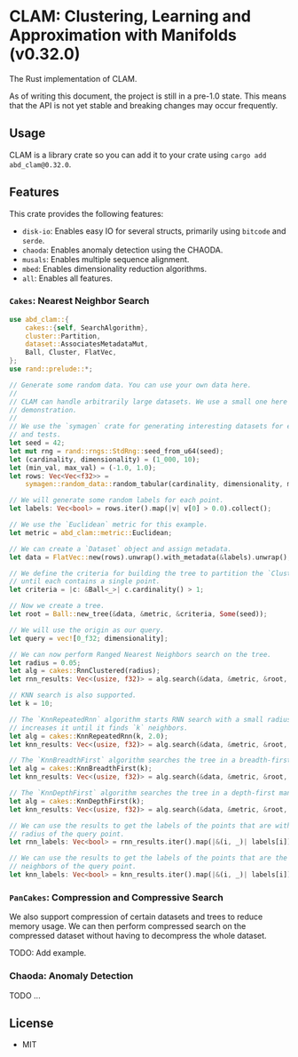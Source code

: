 # CLAM: Clustering, Learning and Approximation with Manifolds (v0.32.0)

The Rust implementation of CLAM.

As of writing this document, the project is still in a pre-1.0 state.
This means that the API is not yet stable and breaking changes may occur frequently.

## Usage

CLAM is a library crate so you can add it to your crate using `cargo add abd_clam@0.32.0`.

## Features

This crate provides the following features:

- `disk-io`: Enables easy IO for several structs, primarily using `bitcode` and `serde`.
- `chaoda`: Enables anomaly detection using the CHAODA.
- `musals`: Enables multiple sequence alignment.
- `mbed`: Enables dimensionality reduction algorithms.
- `all`: Enables all features.

### `Cakes`: Nearest Neighbor Search

```rust
use abd_clam::{
    cakes::{self, SearchAlgorithm},
    cluster::Partition,
    dataset::AssociatesMetadataMut,
    Ball, Cluster, FlatVec,
};
use rand::prelude::*;

// Generate some random data. You can use your own data here.
//
// CLAM can handle arbitrarily large datasets. We use a small one here for
// demonstration.
//
// We use the `symagen` crate for generating interesting datasets for examples
// and tests.
let seed = 42;
let mut rng = rand::rngs::StdRng::seed_from_u64(seed);
let (cardinality, dimensionality) = (1_000, 10);
let (min_val, max_val) = (-1.0, 1.0);
let rows: Vec<Vec<f32>> =
    symagen::random_data::random_tabular(cardinality, dimensionality, min_val, max_val, &mut rng);

// We will generate some random labels for each point.
let labels: Vec<bool> = rows.iter().map(|v| v[0] > 0.0).collect();

// We use the `Euclidean` metric for this example.
let metric = abd_clam::metric::Euclidean;

// We can create a `Dataset` object and assign metadata.
let data = FlatVec::new(rows).unwrap().with_metadata(&labels).unwrap();

// We define the criteria for building the tree to partition the `Cluster`s
// until each contains a single point.
let criteria = |c: &Ball<_>| c.cardinality() > 1;

// Now we create a tree.
let root = Ball::new_tree(&data, &metric, &criteria, Some(seed));

// We will use the origin as our query.
let query = vec![0_f32; dimensionality];

// We can now perform Ranged Nearest Neighbors search on the tree.
let radius = 0.05;
let alg = cakes::RnnClustered(radius);
let rnn_results: Vec<(usize, f32)> = alg.search(&data, &metric, &root, &query);

// KNN search is also supported.
let k = 10;

// The `KnnRepeatedRnn` algorithm starts RNN search with a small radius and
// increases it until it finds `k` neighbors.
let alg = cakes::KnnRepeatedRnn(k, 2.0);
let knn_results: Vec<(usize, f32)> = alg.search(&data, &metric, &root, &query);

// The `KnnBreadthFirst` algorithm searches the tree in a breadth-first manner.
let alg = cakes::KnnBreadthFirst(k);
let knn_results: Vec<(usize, f32)> = alg.search(&data, &metric, &root, &query);

// The `KnnDepthFirst` algorithm searches the tree in a depth-first manner.
let alg = cakes::KnnDepthFirst(k);
let knn_results: Vec<(usize, f32)> = alg.search(&data, &metric, &root, &query);

// We can use the results to get the labels of the points that are within the
// radius of the query point.
let rnn_labels: Vec<bool> = rnn_results.iter().map(|&(i, _)| labels[i]).collect();

// We can use the results to get the labels of the points that are the k nearest
// neighbors of the query point.
let knn_labels: Vec<bool> = knn_results.iter().map(|&(i, _)| labels[i]).collect();
```

### `PanCakes`: Compression and Compressive Search

We also support compression of certain datasets and trees to reduce memory usage.
We can then perform compressed search on the compressed dataset without having to decompress the whole dataset.

TODO: Add example.

<!-- ```rust
use abd_clam::{
    cakes::{self, ParSearchAlgorithm},
    cluster::{adapter::ParBallAdapter, ClusterIO, ParPartition},
    dataset::{AssociatesMetadataMut, DatasetIO},
    metric::Levenshtein,
    musals::{Aligner, CostMatrix, Sequence},
    pancakes::{CodecData, SquishyBall},
    Ball, Cluster, Dataset, FlatVec,
};

// We need an aligner to align the sequences for compression and decompression.

// We will be generating DNA/RNA sequence data for this example so we will use
// the default cost matrix for DNA sequences.
let cost_matrix = CostMatrix::<u16>::default();
let aligner = Aligner::new(&cost_matrix, b'-');

// We will generate some random string data using the `symagen` crate.
let alphabet = "ACTGN".chars().collect::<Vec<_>>();
let seed_length = 100;
let seed_string = symagen::random_edits::generate_random_string(seed_length, &alphabet);
let penalties = distances::strings::Penalties::default();
let num_clumps = 10;
let clump_size = 10;
let clump_radius = 3_u32;
let inter_clump_distance_range = (clump_radius * 5, clump_radius * 7);
let len_delta = seed_length / 10;
let (metadata, data) = symagen::random_edits::generate_clumped_data(
        &seed_string,
        penalties,
        &alphabet,
        num_clumps,
        clump_size,
        clump_radius,
        inter_clump_distance_range,
        len_delta,
    )
    .into_iter()
    .map(|(m, d)| (m, Sequence::new(d, Some(&aligner))))
    .unzip::<_, _, Vec<_>, Vec<_>>();

// We create a `FlatVec` dataset from the sequence data and assign metadata.
let data = FlatVec::new(data).unwrap().with_metadata(&metadata).unwrap();

// The dataset will use the `levenshtein` distance metric.
let metric = Levenshtein;

// We can serialize the dataset to disk without compression.
let temp_dir = tempdir::TempDir::new("readme-tests").unwrap();
let flat_path = temp_dir.path().join("strings.flat_vec");
data.write_to(&flat_path).unwrap();

// We build a tree from the dataset.
let criteria = |c: &Ball<_>| c.cardinality() > 1;
let seed = Some(42);
let ball = Ball::par_new_tree(&data, &metric, &criteria, seed);

// We can serialize the tree to disk.
let ball_path = temp_dir.path().join("strings.ball");
ball.write_to(&ball_path).unwrap();

// We can adapt the tree and dataset to allow for compression and compressed search.
let (squishy_ball, codec_data) = SquishyBall::par_from_ball_tree(ball, data, &metric);

// The metadata type still need to be adjusted manually. We are working on a solution for this.
let codec_data = codec_data.with_metadata(&metadata).unwrap();

// We can serialize the compressed dataset to disk.
let codec_path = temp_dir.path().join("strings.codec_data");
codec_data.write_to(&codec_path).unwrap();
// Note that serialization of `Sequence` types does not store the `Aligner`.

// We can serialize the compressed tree to disk.
let squishy_ball_path = temp_dir.path().join("strings.squishy_ball");
squishy_ball.write_to(&squishy_ball_path).unwrap();

// We can perform compressive search on the compressed dataset.
let query = &Sequence::new(seed_string, Some(&aligner));
let radius = 2;
let k = 10;

let alg = cakes::RnnClustered(radius);
let results: Vec<(usize, u16)> = alg.par_search(&codec_data, &metric, &squishy_ball, query);
assert!(!results.is_empty());

let alg = cakes::KnnRepeatedRnn(k, 2);
let results: Vec<(usize, u16)> = alg.par_search(&codec_data, &metric, &squishy_ball, query);
assert_eq!(results.len(), k);

let alg = cakes::KnnBreadthFirst(k);
let results: Vec<(usize, u16)> = alg.par_search(&codec_data, &metric, &squishy_ball, query);
assert_eq!(results.len(), k);

let alg = cakes::KnnDepthFirst(k);
let results: Vec<(usize, u16)> = alg.par_search(&codec_data, &metric, &squishy_ball, query);
assert_eq!(results.len(), k);

// The dataset can be deserialized from disk.
let flat_data: FlatVec<Sequence<u16>, String> = FlatVec::read_from(&flat_path).unwrap();

// The tree can be deserialized from disk.
let ball: Ball<u16> = Ball::read_from(&ball_path).unwrap();

// The compressed dataset can be deserialized from disk.
let codec_data: CodecData<Sequence<u16>, String> = CodecData::read_from(&codec_path).unwrap();
// Since the serialization of `Sequence` types does not store the `Aligner`, we
// need to manually set it.
let codec_data = codec_data.transform_centers(|s| s.with_aligner(&aligner));

// The compressed tree can be deserialized from disk.
let squishy_ball: SquishyBall<u16, Ball<_>> = SquishyBall::read_from(&squishy_ball_path).unwrap();
``` -->

### Chaoda: Anomaly Detection

TODO ...

## License

- MIT
